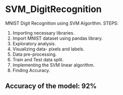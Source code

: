 # SVM_DigitRecognition
MNIST Digit Recognition using SVM Algorithm.
STEPS:
1. Importing necessary libraries.
2. Import MNIST dataset using pandas library.
3. Exploratory analysis.
4. Visualizing data- pixels and labels.
5. Data pre-processing.
6. Train and Test data split.
7. Implementing the SVM linear algorithm.
8. Finding Accuracy.
## Accuracy of the model: 92%
 
